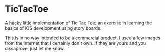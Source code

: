 TicTacToe
=========

A hacky little implementation of Tic Tac Toe; an exercise in learning the basics of iOS development using story boards. 

This is in no way intended to be a commercial product. I used a few images from the internet that I certainly don't own. 
If they are yours and you dissaprove, just let me know.
